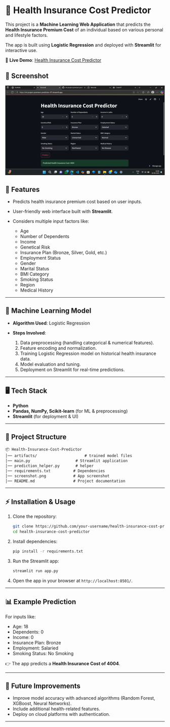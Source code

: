 

# 🏥 Health Insurance Cost Predictor

This project is a **Machine Learning Web Application** that predicts the **Health Insurance Premium Cost** of an individual based on various personal and lifestyle factors.

The app is built using **Logistic Regression** and deployed with **Streamlit** for interactive use.

🔗 **Live Demo**: [Health Insurance Cost Predictor](https://ml-project-premium-prediction-tf7.streamlit.app)


## 📸 Screenshot

![App Screenshot](appScreenshot.png)


## 🚀 Features

* Predicts health insurance premium cost based on user inputs.
* User-friendly web interface built with **Streamlit**.
* Considers multiple input factors like:

  * Age
  * Number of Dependents
  * Income
  * Genetical Risk
  * Insurance Plan (Bronze, Silver, Gold, etc.)
  * Employment Status
  * Gender
  * Marital Status
  * BMI Category
  * Smoking Status
  * Region
  * Medical History

---

## 🧠 Machine Learning Model

* **Algorithm Used**: Logistic Regression
* **Steps Involved**:

  1. Data preprocessing (handling categorical & numerical features).
  2. Feature encoding and normalization.
  3. Training Logistic Regression model on historical health insurance data.
  4. Model evaluation and tuning.
  5. Deployment on Streamlit for real-time predictions.

---

## 🖥️ Tech Stack

* **Python**
* **Pandas, NumPy, Scikit-learn** (for ML & preprocessing)
* **Streamlit** (for deployment & UI)

---

## 📂 Project Structure

```
📦 Health-Insurance-Cost-Predictor
│── artifacts/                     # trained model files
│── main.py                    # Streamlit application
│── prediction_helper.py       # helper
│── requirements.txt          # Dependencies
│── screenshot.png            # App screenshot
│── README.md                 # Project documentation
```

---

## ⚡ Installation & Usage

1. Clone the repository:

   ```bash
   git clone https://github.com/your-username/health-insurance-cost-predictor.git
   cd health-insurance-cost-predictor
   ```

2. Install dependencies:

   ```bash
   pip install -r requirements.txt
   ```

3. Run the Streamlit app:

   ```bash
   streamlit run app.py
   ```

4. Open the app in your browser at `http://localhost:8501/`.

---

## 📊 Example Prediction

For inputs like:

* Age: 18
* Dependents: 0
* Income: 0
* Insurance Plan: Bronze
* Employment: Salaried
* Smoking Status: No Smoking

👉 The app predicts a **Health Insurance Cost of 4004**.

---

## 📌 Future Improvements

* Improve model accuracy with advanced algorithms (Random Forest, XGBoost, Neural Networks).
* Include additional health-related features.
* Deploy on cloud platforms with authentication.

---

